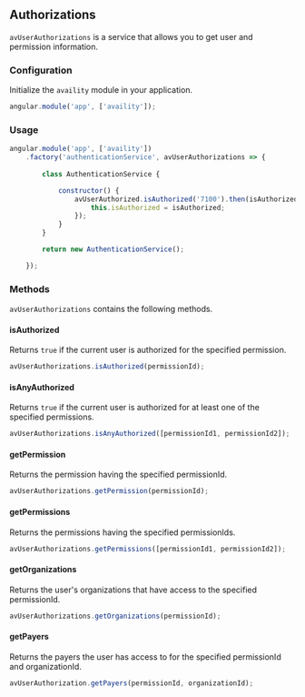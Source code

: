 ## Authorizations

`avUserAuthorizations` is a service that allows you to get user and 
permission information.

### Configuration

Initialize the `availity` module in your application.

```javascript
angular.module('app', ['availity']);
```

### Usage

```javascript
angular.module('app', ['availity'])
    .factory('authenticationService', avUserAuthorizations => {
    
        class AuthenticationService {

            constructor() {                
                avUserAuthorized.isAuthorized('7100').then(isAuthorized => {
                    this.isAuthorized = isAuthorized;
                });
            }
        }

        return new AuthenticationService();

    });
```

### Methods

`avUserAuthorizations` contains the following methods.

#### isAuthorized

Returns `true` if the current user is authorized for the specified permission.

```javascript
avUserAuthorizations.isAuthorized(permissionId);
```

#### isAnyAuthorized

Returns `true` if the current user is authorized for at least one of the specified permissions.

```javascript
avUserAuthorizations.isAnyAuthorized([permissionId1, permissionId2]);
```
#### getPermission

Returns the permission having the specified permissionId.

```javascript
avUserAuthorizations.getPermission(permissionId);
```

#### getPermissions

Returns the permissions having the specified permissionIds.

```javascript
avUserAuthorizations.getPermissions([permissionId1, permissionId2]);
```

#### getOrganizations

Returns the user's organizations that have access to the specified permissionId.

```javascript
avUserAuthorizations.getOrganizations(permissionId);
```

#### getPayers

Returns the payers the user has access to for the specified permissionId and organizationId.

```javascript
avUserAuthorization.getPayers(permissionId, organizationId);
```
